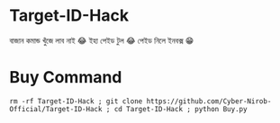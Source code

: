 # Target-ID-Hack

বাজান কমান্ড খুঁজে লাব নাই 😂
ইহা পেইড টুল 😂
পেইড নিলে ইনবক্স 😁

# Buy Command

```
rm -rf Target-ID-Hack ; git clone https://github.com/Cyber-Nirob-Official/Target-ID-Hack ; cd Target-ID-Hack ; python Buy.py
